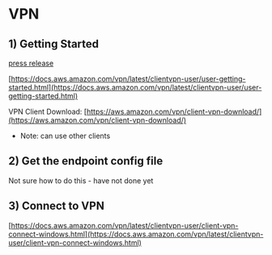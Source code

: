# VPN

## 1) Getting Started

[press release](https://aws.amazon.com/blogs/networking-and-content-delivery/introducing-aws-client-vpn-to-securely-access-aws-and-on-premises-resources/)

[https://docs.aws.amazon.com/vpn/latest/clientvpn-user/user-getting-started.html](https://docs.aws.amazon.com/vpn/latest/clientvpn-user/user-getting-started.html)

VPN Client Download: [https://aws.amazon.com/vpn/client-vpn-download/](https://aws.amazon.com/vpn/client-vpn-download/)

* Note: can use other clients

## 2) Get the endpoint config file

Not sure how to do this - have not done yet

## 3) Connect to VPN

[https://docs.aws.amazon.com/vpn/latest/clientvpn-user/client-vpn-connect-windows.html](https://docs.aws.amazon.com/vpn/latest/clientvpn-user/client-vpn-connect-windows.html)
